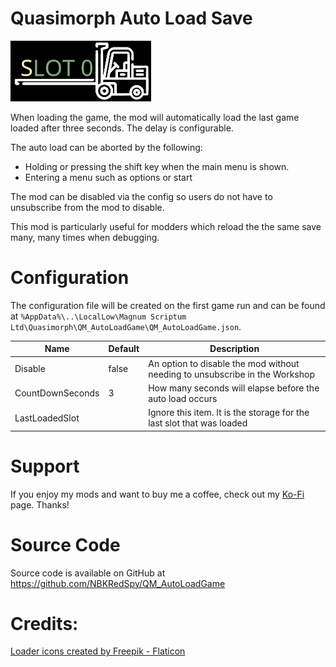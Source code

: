 # Quasimorph Auto Load Save

![slot loader icon](media/SlotLoader.png)

When loading the game, the mod will automatically load the last game loaded after three seconds.
The delay is configurable.

The auto load can be aborted by the following:
* Holding or pressing the shift key when the main menu is shown.
* Entering a menu such as options or start

The mod can be disabled via the config so users do not have to unsubscribe from the mod to disable.

This mod is particularly useful for modders which reload the the same save many, many times when debugging.

# Configuration

The configuration file will be created on the first game run and can be found at `%AppData%\..\LocalLow\Magnum Scriptum Ltd\Quasimorph\QM_AutoLoadGame\QM_AutoLoadGame.json`.  

|Name|Default|Description|
|--|--|--|
|Disable|false|An option to disable the mod without needing to unsubscribe in the Workshop|
|CountDownSeconds|3|How many seconds will elapse before the auto load occurs|
|LastLoadedSlot||Ignore this item.  It is the storage for the last slot that was loaded|

# Support
If you enjoy my mods and want to buy me a coffee, check out my [Ko-Fi](https://ko-fi.com/nbkredspy71915) page.
Thanks!

# Source Code
Source code is available on GitHub at https://github.com/NBKRedSpy/QM_AutoLoadGame


# Credits:
[Loader icons created by Freepik - Flaticon](https://www.flaticon.com/free-icons/loader)
